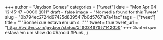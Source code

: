 
+++
author = "Jaydson Gomes"
categories = ["tweet"]
date = "Mon Apr 04 13:45:47 +0000 2011"
draft = false
image = "No media found for this Tweet"
slug = "0b794ec2724d97425d8395417b0d57671a7a4fac"
tags = ["tweet"]
title = """Sonhei que estava em um s..."""
tweet = true
tweet_url = "https://twitter.com/jaydson/status/54902487987142656"
+++
Sonhei que estava em um show do #Rancid #Punk \,,/
